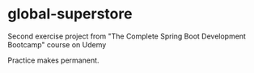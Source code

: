 # global-superstore
 
Second exercise project from "The Complete Spring Boot Development Bootcamp" course on Udemy

Practice makes permanent.
